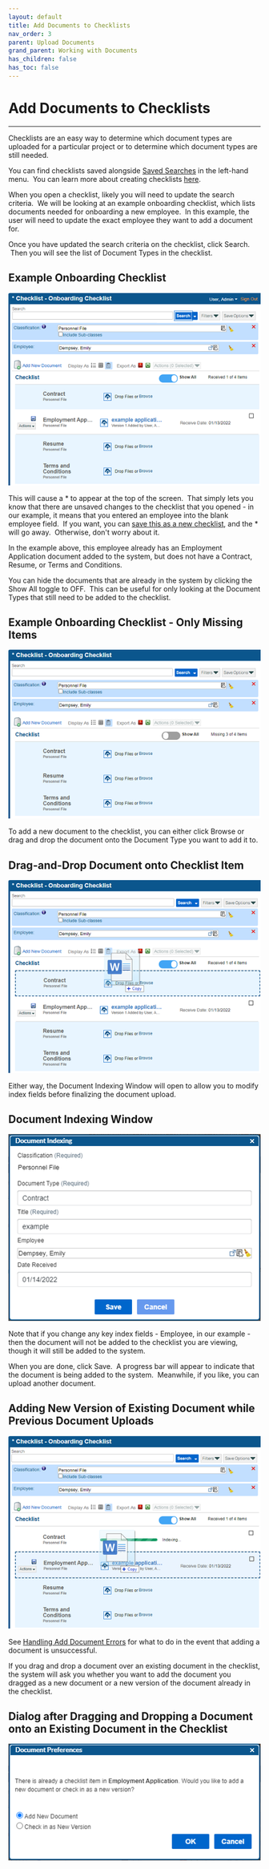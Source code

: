 ```yaml
---
layout: default
title: Add Documents to Checklists
nav_order: 3
parent: Upload Documents
grand_parent: Working with Documents
has_children: false
has_toc: false
---
```

# Add Documents to Checklists
---
Checklists are an easy way to determine which document types are uploaded for a particular project or to determine which document types are still needed.

You can find checklists saved alongside [Saved Searches](Saved_Searches_Overview.htm) in the left-hand menu.  You can learn more about creating checklists [here](Checklist_Saved_Searches.htm).

When you open a checklist, likely you will need to update the search criteria.  We will be looking at an example onboarding checklist, which lists documents needed for onboarding a new employee.  In this example, the user will need to update the exact employee they want to add a document for.

Once you have updated the search criteria on the checklist, click Search.  Then you will see the list of Document Types in the checklist.

## Example Onboarding Checklist  
![](/assets/images/onboarding-checklist-received-items.png)  

This will cause a \* to appear at the top of the screen.  That simply lets you know that there are unsaved changes to the checklist that you opened - in our example, it means that you entered an employee into the blank employee field.  If you want, you can [save this as a new checklist](Checklist_Saved_Searches.htm), and the \* will go away.  Otherwise, don't worry about it.

In the example above, this employee already has an Employment Application document added to the system, but does not have a Contract, Resume, or Terms and Conditions.

You can hide the documents that are already in the system by clicking the Show All toggle to OFF.  This can be useful for only looking at the Document Types that still need to be added to the checklist.

## Example Onboarding Checklist - Only Missing Items  
![](/assets/images/onboarding-checklist-missing-items.png)  

To add a new document to the checklist, you can either click Browse or drag and drop the document onto the Document Type you want to add it to.

## Drag-and-Drop Document onto Checklist Item  
![](/assets/images/onboarding-checklist-add-doc.png)

Either way, the Document Indexing Window will open to allow you to modify index fields before finalizing the document upload.  

## Document Indexing Window  
![](/assets/images/onboarding-checklist-indexing-window.png)

Note that if you change any key index fields - Employee, in our example - then the document will not be added to the checklist you are viewing, though it will still be added to the system.

When you are done, click Save.  A progress bar will appear to indicate that the document is being added to the system.  Meanwhile, if you like, you can upload another document.

## Adding New Version of Existing Document while Previous Document Uploads  
![](/assets/images/onboarding-checklist-add-doc-second.png)

See [Handling Add Document Errors](Add_Document_Errors.htm) for what to do in the event that adding a document is unsuccessful.

If you drag and drop a document over an existing document in the checklist, the system will ask you whether you want to add the document you dragged as a new document or a new version of the document already in the checklist.

## Dialog after Dragging and Dropping a Document onto an Existing Document in the Checklist  
![](/assets/images/onboarding-checklist-new-version.png)